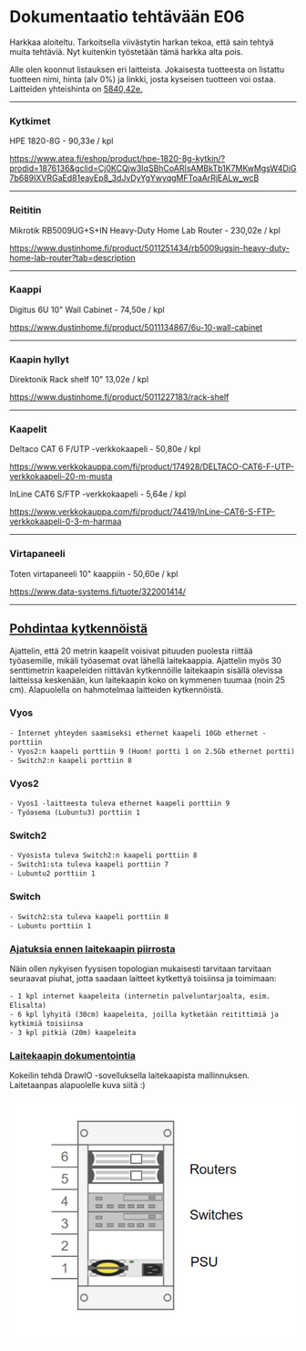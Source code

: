 # Dokumentaatio tehtävään E06

Harkkaa aloiteltu. Tarkoitsella viivästytin harkan tekoa, että sain tehtyä muita tehtäviä. Nyt kuitenkin työstetään tämä harkka alta pois.

Alle olen koonnut listauksen eri laitteista. Jokaisesta tuotteesta on listattu tuotteen nimi, hinta (alv 0%) ja linkki, josta kyseisen tuotteen voi ostaa. Laitteiden yhteishinta on <ins>5840,42e.

---

### Kytkimet

HPE 1820-8G	- 90,33e / kpl	

https://www.atea.fi/eshop/product/hpe-1820-8g-kytkin/?prodid=1876136&gclid=Cj0KCQjw3IqSBhCoARIsAMBkTb1K7MKwMgsW4DiG7b689IXVRGaEd81eayEp8_3dJvDyYgYwyqgMFToaArRjEALw_wcB

---

### Reititin
Mikrotik RB5009UG+S+IN Heavy-Duty Home Lab Router - 230,02e / kpl

https://www.dustinhome.fi/product/5011251434/rb5009ugsin-heavy-duty-home-lab-router?tab=description

---

### Kaappi
Digitus 6U 10" Wall Cabinet - 74,50e / kpl

https://www.dustinhome.fi/product/5011134867/6u-10-wall-cabinet

---

### Kaapin hyllyt
Direktonik Rack shelf 10"	13,02e / kpl	

https://www.dustinhome.fi/product/5011227183/rack-shelf

---

### Kaapelit
Deltaco CAT 6 F/UTP -verkkokaapeli - 50,80e / kpl	

https://www.verkkokauppa.com/fi/product/174928/DELTACO-CAT6-F-UTP-verkkokaapeli-20-m-musta

InLine CAT6 S/FTP -verkkokaapeli - 5,64e / kpl	

https://www.verkkokauppa.com/fi/product/74419/InLine-CAT6-S-FTP-verkkokaapeli-0-3-m-harmaa

---

### Virtapaneeli
Toten virtapaneeli 10" kaappiin - 50,60e / kpl	

https://www.data-systems.fi/tuote/322001414/

---

## <ins>Pohdintaa kytkennöistä

Ajattelin, että 20 metrin kaapelit voisivat pituuden puolesta riittää työasemille, mikäli työasemat ovat lähellä laitekaappia. Ajattelin myös 30 senttimetrin kaapeleiden riittävän kytkennöille laitekaapin sisällä olevissa laitteissa keskenään, kun laitekaapin koko on kymmenen tuumaa (noin 25 cm). Alapuolella on hahmotelmaa laitteiden kytkennöistä.

### Vyos
~~~
- Internet yhteyden saamiseksi ethernet kaapeli 10Gb ethernet -porttiin
- Vyos2:n kaapeli porttiin 9 (Huom! portti 1 on 2.5Gb ethernet portti)
- Switch2:n kaapeli porttiin 8
~~~

### Vyos2
~~~
- Vyos1 -laitteesta tuleva ethernet kaapeli porttiin 9
- Työasema (Lubuntu3) porttiin 1
~~~

### Switch2
~~~
- Vyosista tuleva Switch2:n kaapeli porttiin 8
- Switch1:sta tuleva kaapeli porttiin 7
- Lubuntu2 porttiin 1
~~~
### Switch
~~~
- Switch2:sta tuleva kaapeli porttiin 8
- Lubuntu porttiin 1
~~~

### <ins>Ajatuksia ennen laitekaapin piirrosta
Näin ollen nykyisen fyysisen topologian mukaisesti tarvitaan tarvitaan seuraavat piuhat, jotta saadaan laitteet kytkettyä toisiinsa ja toimimaan:

~~~
- 1 kpl internet kaapeleita (internetin palveluntarjoalta, esim. Elisalta)
- 6 kpl lyhyitä (30cm) kaapeleita, joilla kytketään reitittimiä ja kytkimiä toisiinsa
- 3 kpl pitkiä (20m) kaapeleita
~~~

### <ins>Laitekaapin dokumentointia

Kokeilin tehdä DrawIO -sovelluksella laitekaapista mallinnuksen. Laitetaanpas alapuolelle kuva siitä :)

![rack](E06/Rack.PNG "Räkki")